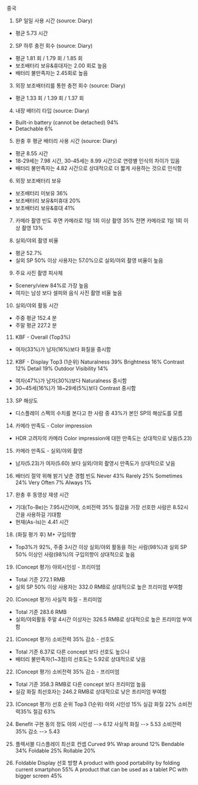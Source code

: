 중국

1) SP 일일 사용 시간 (source: Diary)
- 평균 5.73 시간

2) SP 하루 충전 회수 (source: Diary)
- 평균 1.81 회 / 1.79 회 / 1.85 회
- 보조배터리 보유&휴대자는 2.00 회로 높음
- 배터리 불만족자는 2.45회로 높음

3) 외장 보조배터리를 통한 충전 회수 (source: Diary)
- 평균 1.33 회 / 1.39 회 / 1.37 회

4) 내장 배터리 타입 (source: Diary)
- Built-in battery (cannot be detached)	94%
- Detachable	6%

5) 완충 후 평균 배터리 사용 시간 (source: Diary)
- 평균 8.55 시간
- 18-29세는 7.98 시간, 30-45세는 8.99 시간으로 연령별 인식의 차이가 있음
- 배터리 불만족자는 4.82 시간으로 상대적으로 더 짧게 사용하는 것으로 인식함

6) 외장 보조배터리 보유
- 보조배터리 미보유		36%
- 보조배터리 보유&미휴대	20%
- 보조배터리 보유&휴대		41%

7) 카메라 촬영 빈도
후면 카메라로 1일 1회 이상 촬영 35%
전면 카메라로 1일 1회 이상 촬영 13%

8) 실외/야외 촬영 비율
- 평균 52.7%
- 실외 SP 50% 이상 사용자는 57.0%으로 실외/야외 촬영 비율이 높음

9) 주요 사진 촬영 피사체
- Scenery/view 84%로 가장 높음
- 여자는 남성 보다 셀피와 음식 사진 촬영 비율 높음

10) 실외/야외 활동 시간
- 주중 평균 152.4 분
- 주말 평균 227.2 분

11) KBF - Overall (Top3%)
- 여자(33%)가 남자(16%)보다 화질을 중시함

12) KBF - Display Top3 (1순위)
Naturalness	39%
Brightness	16%
Contrast	12%
Detail	19%
Outdoor Visibility	14%

- 여자(47%)가 남자(30%)보다 Naturalness 중시함
- 30~45세(16%)가 18~29세(5%)보다 Contrast 중시함

13) SP 해상도
- 디스플레이 스펙의 수치를 본다고 한 사람 중 43%가 본인 SP의 해상도를 모름

14) 카메라 만족도 - Color impression
- HDR 고려자의 카메라 Color impression에 대한 만족도는 상대적으로 낮음(5.23)

15) 카메라 만족도 - 실외/야외 촬영
- 남자(5.23)가 여자(5.60) 보다 실외/야외 촬영시 만족도가 상대적으로 낮음

16) 배터리 절약 위해 밝기 낮춘 경험 빈도
Never	43%
Rarely	25%
Sometimes	24%
Very Often	7%
Always	1%

17) 완충 후 동영상 재생 시간
- 기대(To-Be)는 7.95시간이며, 소비전력 35% 절감을 가장 선호한 사람은 8.52시간을 사용하길 기대함
- 현재(As-Is)는 4.41 시간

18) (화질 평가 후) M+ 구입의향
- Top3%가 92%, 주중 3시간 이상 실외/야외 활동을 하는 사람(98%)과 실외 SP 50% 이상인 사람(98%)의 구입의향이 상대적으로 높음

19) (Concept 평가) 야외시인성 - 프리미엄
- Total 기준 272.1 RMB
- 실외 SP 50% 이상 사용자는 332.0 RMB로 상대적으로 높은 프리미엄 부여함

20) (Concept 평가) 사실적 화질 - 프리미엄
- Total 기준 283.6 RMB
- 실외/야외활동 주말 4시간 이상자는 326.5 RMB로 상대적으로 높은 프리미엄 부여함

21) (Concept 평가) 소비전력 35% 감소 - 선호도
- Total 기준 6.37로 다른 concept 보다 선호도 높으나
- 배터리 불만족자(1~3점)의 선호도는 5.92로 상대적으로 낮음

22) (Concept 평가) 소비전력 35% 감소 - 프리미엄
- Total 기준 358.3 RMB로 다른 concept 보다 프리미엄 높음
- 실감 화질 최선호자는 246.2 RMB로 상대적으로 낮은 프리미엄 부여함

23) (Concept 평가) 선호 순위 Top3 (1순위)
야외 시인성 15%
실감 화질 22%
소비전력35% 절감 63%

24) Benefit 구현 동의 정도
야외 시인성 --> 6.12
사실적 화질 --> 5.53
소비전력 35% 감소 --> 5.43

25) 플렉서블 디스플레이 최선호 컨셉
Curved	9%
Wrap around	12%
Bendable	34%
Foldable	25%
Rollable	20%

26) Foldable Display 선호 방향
A product with good portability by folding current smartphon	55%
A product that can be used as a tablet PC with bigger screen	45%


















